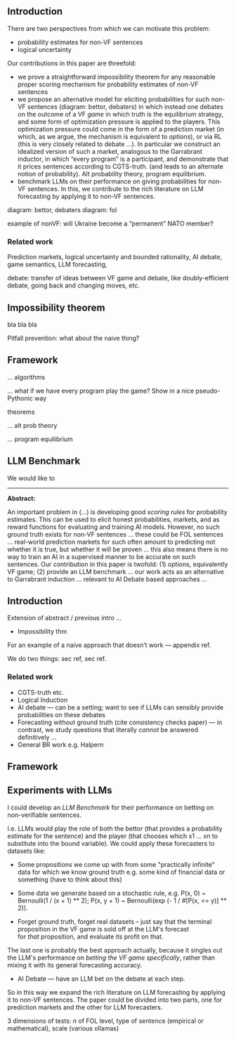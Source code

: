 
## Introduction

There are two perspectives from which we can motivate this problem:

- probability estimates for non-VF sentences
- logical uncertainty

Our contributions in this paper are threefold:

- we prove a straightforward impossibility theorem for any reasonable proper scoring mechanism for probability estimates of non-VF sentences
- we propose an alternative model for eliciting probabilities for such non-VF sentences (diagram: bettor, debaters) in which instead one debates on the outcome of a VF *game* in which truth is the equilibrium strategy, and some form of optimization pressure is applied to the players. This optimization pressure could come in the form of a prediction market (in which, as we argue, the mechanism is equivalent to *options*), or via RL (this is very closely related to debate …). In particular we construct an idealized version of such a market, analogous to the Garrabrant inductor, in which “every program” is a participant, and demonstrate that it prices sentences according to CGTS-truth. (and leads to an alternate notion of probability). Alt probability theory, program equilibrium.
- benchmark LLMs on their performance on giving probabilities for non-VF sentences. In this, we contribute to the rich literature on LLM forecasting by applying it to non-VF sentences. 

diagram: bettor, debaters
diagram: fol

example of nonVF: will Ukraine become a “permanent” NATO member? 

### Related work

Prediction markets, logical uncertainty and bounded rationality, AI debate, game semantics, LLM forecasting, 

debate: transfer of ideas between VF game and debate, like doubly-efficient debate, going back and changing moves, etc.

## Impossibility theorem

bla bla bla

Pitfall prevention: what about the naive thing?

## Framework

… algorithms

… what if we have every program play the game? Show in a nice pseudo-Pythonic way

theorems

… alt prob theory

… program equilibrium

## LLM Benchmark

We would like to 























---

**Abstract:**

An important problem in (…) is developing good *scoring rules* for probability estimates. This can be used to elicit honest probabilities, markets, and as reward functions for evaluating and training AI models. However, no such ground truth exists for non-VF sentences … these could be FOL sentences … real-world prediction markets for such often amount to predicting not whether it is true, but whether it will be proven … this also means there is no way to train an AI in a supervised manner to be accurate on such sentences. Our contribution in this paper is twofold: (1) options, equivalently VF game; (2) provide an LLM benchmark … our work acts as an alternative to Garrabrant induction … relevant to AI Debate based approaches … 

## Introduction

Extension of abstract / previous intro …

- Impossibility thm

For an example of a naive approach that doesn’t work — appendix ref.

We do two things: sec ref, sec ref.
### Related work

- CGTS-truth etc.
- Logical Induction
- AI debate — can be a setting; want to see if LLMs can sensibly provide probabilities on these debates 
- Forecasting without ground truth (cite consistency checks paper) — in contrast, we study questions that literally *cannot* be answered definitively …
- General BR work e.g. Halpern

## Framework

## Experiments with LLMs

I could develop an _LLM Benchmark_ for their performance on betting on non-verifiable sentences. 

I.e. LLMs would play the role of both the bettor (that provides a probability estimate for the sentence) and the player (that chooses which x1 ... xn to substitute into the bound variable). We could apply these forecasters to datasets like:

- Some propositions we come up with from some "practically infinite" data for which we know ground truth e.g. some kind of financial data or something (have to think about this) 

- Some data we generate based on a stochastic rule, e.g. P(x, 0) ~ Bernoulli(1 / (x + 1) ** 2); P(x, y + 1) ~ Bernoulli(exp (- 1 / #[P(x, <= y)] ** 2)).

- Forget ground truth, forget real datasets – just say that the terminal proposition in the VF game is sold off at the LLM's forecast for _that_ proposition, and evaluate its profit on that. 


The last one is probably the best approach actually, because it singles out the LLM's performance on _betting the VF game specifically_, rather than mixing it with its general forecasting accuracy. 

- AI Debate — have an LLM bet on the debate at each step.

So in this way we expand the rich literature on LLM forecasting by applying it to non-VF sentences. The paper could be divided into two parts, one for prediction markets and the other for LLM forecasters.

3 dimensions of tests: _n_ of FOL level, type of sentence (empirical or mathematical), scale (various ollamas)